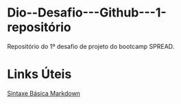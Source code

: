# Dio--Desafio---Github---1-repositório
Repositório do 1º desafio de projeto do bootcamp SPREAD.

# Links Úteis
[Sintaxe Básica Markdown](https://www.markdownguide.org/)
